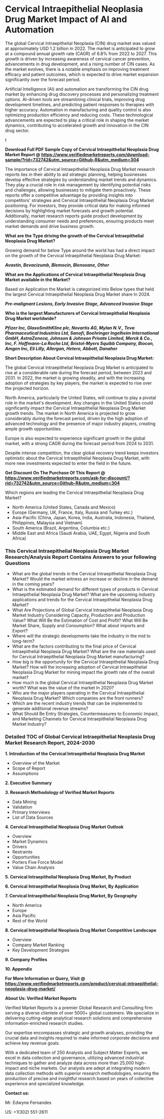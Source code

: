 <meta name="title" content="Global Cervical Intraepithelial Neoplasia Drug Market Impact of AI and Automation"><meta name="description" content="The global Cervical Intraepithelial Neoplasia (CIN) drug market was valued at approximately USD 1.2 billion in 2022. The market is anticipated to grow at a compound an"><meta name="title" content="Cervical Intraepithelial Neoplasia Drug Market Size, Share, Scope, Trends, Growth, Opportunities, Analysis, Forecast"><h1>Cervical Intraepithelial Neoplasia Drug Market Impact of AI and Automation</h1><p>The global Cervical Intraepithelial Neoplasia (CIN) drug market was valued at approximately USD 1.2 billion in 2022. The market is anticipated to grow at a compound annual growth rate (CAGR) of 6.8% from 2022 to 2027. This growth is driven by increasing awareness of cervical cancer prevention, advancements in drug development, and a rising number of CIN cases. As the market evolves, there is a notable emphasis on improving treatment efficacy and patient outcomes, which is expected to drive market expansion significantly over the forecast period.</p><p>Artificial Intelligence (AI) and automation are transforming the CIN drug market by enhancing drug discovery processes and personalizing treatment options. AI-driven tools are streamlining clinical trials, improving drug development timelines, and predicting patient responses to therapies with higher accuracy. Automation in manufacturing and quality control is also optimizing production efficiency and reducing costs. These technological advancements are expected to play a critical role in shaping the market dynamics, contributing to accelerated growth and innovation in the CIN drug sector.</p>t</p><p id="" class=""><strong>Download Full PDF Sample Copy of Cervical Intraepithelial Neoplasia Drug Market Report @ <a href="https://www.verifiedmarketreports.com/download-sample/?rid=732742&utm_source=Github-R&utm_medium=304" target="_blank">https://www.verifiedmarketreports.com/download-sample/?rid=732742&utm_source=Github-R&utm_medium=304</a></strong></p><p>The importance of&nbsp;Cervical Intraepithelial Neoplasia Drug Market research reports lies in their ability to aid strategic planning, helping businesses develop effective strategies by understanding market trends and dynamics. They play a crucial role in risk management by identifying potential risks and challenges, allowing businesses to mitigate them proactively. These reports offer a competitive advantage by providing insights into competitors' strategies and Cervical Intraepithelial Neoplasia Drug Market positioning. For investors, they provide critical data for making informed decisions by highlighting market forecasts and growth potential. Additionally, market research reports guide product development by understanding consumer needs and preferences, ensuring products meet market demands and drive business growth.</p><p><strong>What are the&nbsp;Type driving the growth of the Cervical Intraepithelial Neoplasia Drug Market?</strong></p><p id="" class="">Growing demand for below Type around the world has had a direct impact on the growth of the Cervical Intraepithelial Neoplasia Drug Market:</p><em><strong>Avastin, Bevacizumb, Blemocin, Blenoxane, Other</strong></em></p><strong>What are the&nbsp;Applications&nbsp;of Cervical Intraepithelial Neoplasia Drug Market available in the Market?</strong></p><p id="" class="">Based on Application the Market is categorized into Below types that held the largest Cervical Intraepithelial Neoplasia Drug Market share In 2024.</p><em><strong>Pre-malignant Lesions, Early Invasive Stage, Advanced Invasive Stage</strong></em></p><strong>Who is the largest Manufacturers of Cervical Intraepithelial Neoplasia Drug Market worldwide?</strong></p><p><em><strong>Pfizer Inc, GlaxoSmithKline plc, Novartis AG, Mylan N.V., Teva Pharmaceutical Industries Ltd, Sanofi, Boehringer Ingelheim International GmbH, AstraZeneca, Johnson & Johnson Private Limited, Merck & Co., Inc, F. Hoffmann-La Roche Ltd, Bristol-Myers Squibb Company, Biocon, Amgen Inc, Eli Lilly, Allergan, Hetero, Abbott, Danaher</strong></em></p><p id="" class=""><strong>Short Description About Cervical Intraepithelial Neoplasia Drug Market:</strong></p><p>The global Cervical Intraepithelial Neoplasia Drug Market is anticipated to rise at a considerable rate during the forecast period, between 2023 and 2031. In 2022, the market is growing steadily, and with the increasing adoption of strategies by key players, the market is expected to rise over the projected horizon.</p><p>North America, particularly the United States, will continue to play a pivotal role in the market's development. Any changes in the United States could significantly impact the Cervical Intraepithelial Neoplasia Drug Market growth trends. The market in North America is projected to grow considerably during the forecast period, driven by the high adoption of advanced technology and the presence of major industry players, creating ample growth opportunities.</p><p>Europe is also expected to experience significant growth in the global market, with a strong CAGR during the forecast period from 2024 to 2031.</p><p>Despite intense competition, the clear global recovery trend keeps investors optimistic about the Cervical Intraepithelial Neoplasia Drug Market, with more new investments expected to enter the field in the future.</p><p id="" class=""><strong>Get Discount On The Purchase Of This Report @ <a href="https://www.verifiedmarketreports.com/ask-for-discount/?rid=732742&utm_source=Github-R&utm_medium=304" target="_blank">https://www.verifiedmarketreports.com/ask-for-discount/?rid=732742&utm_source=Github-R&utm_medium=304</a></strong></p>Which regions are leading the Cervical Intraepithelial Neoplasia Drug Market?</p><ul><li>North America (United States, Canada and Mexico)</li><li>Europe (Germany, UK, France, Italy, Russia and Turkey etc.)</li><li>Asia-Pacific (China, Japan, Korea, India, Australia, Indonesia, Thailand, Philippines, Malaysia and Vietnam)</li><li>South America (Brazil, Argentina, Columbia etc.)</li><li>Middle East and Africa (Saudi Arabia, UAE, Egypt, Nigeria and South Africa)</li></ul><h3 id="" class="">This Cervical Intraepithelial Neoplasia Drug Market Research/Analysis Report Contains Answers to your following Questions</h3><ul><li>What are the global trends in the Cervical Intraepithelial Neoplasia Drug Market? Would the market witness an increase or decline in the demand in the coming years?</li><li>What is the estimated demand for different types of products in Cervical Intraepithelial Neoplasia Drug Market? What are the upcoming industry applications and trends for the Cervical Intraepithelial Neoplasia Drug Market?</li><li>What Are Projections of Global Cervical Intraepithelial Neoplasia Drug Market Industry Considering Capacity, Production and Production Value? What Will Be the Estimation of Cost and Profit? What Will Be Market Share, Supply and Consumption? What about imports and Export?</li><li>Where will the strategic developments take the industry in the mid to long-term?</li><li>What are the factors contributing to the final price of Cervical Intraepithelial Neoplasia Drug Market? What are the raw materials used for Cervical Intraepithelial Neoplasia Drug Market manufacturing?</li><li>How big is the opportunity for the Cervical Intraepithelial Neoplasia Drug Market? How will the increasing adoption of Cervical Intraepithelial Neoplasia Drug Market for mining impact the growth rate of the overall market?</li><li>How much is the global Cervical Intraepithelial Neoplasia Drug Market worth? What was the value of the market In 2020?</li><li>Who are the major players operating in the Cervical Intraepithelial Neoplasia Drug Market? Which companies are the front runners?</li><li>Which are the recent industry trends that can be implemented to generate additional revenue streams?</li><li>What Should Be Entry Strategies, Countermeasures to Economic Impact, and Marketing Channels for Cervical Intraepithelial Neoplasia Drug Market Industry?</li></ul><h3 id="" class="">Detailed TOC of Global Cervical Intraepithelial Neoplasia Drug Market Research Report, 2024-2030</h3><p id="" class=""><strong>1. Introduction of the Cervical Intraepithelial Neoplasia Drug Market</strong></p><ul><li>Overview of the Market</li><li>Scope of Report</li><li>Assumptions</li></ul><p id="" class=""><strong>2. Executive Summary</strong></p><p id="" class=""><strong>3. Research Methodology of Verified Market Reports</strong></p><ul><li>Data Mining</li><li>Validation</li><li>Primary Interviews</li><li>List of Data Sources</li></ul><p id="" class=""><strong>4. Cervical Intraepithelial Neoplasia Drug Market Outlook</strong></p><ul><li>Overview</li><li>Market Dynamics</li><li>Drivers</li><li>Restraints</li><li>Opportunities</li><li>Porters Five Force Model</li><li>Value Chain Analysis</li></ul><p id="" class=""><strong>5. Cervical Intraepithelial Neoplasia Drug Market, By Product</strong></p><p id="" class=""><strong>6. Cervical Intraepithelial Neoplasia Drug Market, By Application</strong></p><p id="" class=""><strong>7. Cervical Intraepithelial Neoplasia Drug Market, By Geography</strong></p><ul><li>North America</li><li>Europe</li><li>Asia Pacific</li><li>Rest of the World</li></ul><p id="" class=""><strong>8. Cervical Intraepithelial Neoplasia Drug Market Competitive Landscape</strong></p><ul><li>Overview</li><li>Company Market Ranking</li><li>Key Development Strategies</li></ul><p id="" class=""><strong>9. Company Profiles</strong></p><p id="" class=""><strong>10. Appendix</strong></p><p id="" class=""><strong>For More Information or Query, Visit @ <a href="https://www.verifiedmarketreports.com/product/cervical-intraepithelial-neoplasia-drug-market/" target="_blank">https://www.verifiedmarketreports.com/product/cervical-intraepithelial-neoplasia-drug-market/</a></strong></p><p id="" class=""><strong>About Us: Verified Market Reports</strong></p><p id="" class="">Verified Market Reports is a premier Global Research and Consulting firm serving a diverse clientele of over 5000+ global customers. We specialize in delivering cutting-edge analytical research solutions and comprehensive information-enriched research studies.</p><p id="" class="">Our expertise encompasses strategic and growth analyses, providing the crucial data and insights required to make informed corporate decisions and achieve key revenue goals.</p><p id="" class="">With a dedicated team of 250 Analysts and Subject Matter Experts, we excel in data collection and governance, utilizing advanced industrial techniques to gather and analyze data across more than 25,000 high-impact and niche markets. Our analysts are adept at integrating modern data collection methods with superior research methodologies, ensuring the production of precise and insightful research based on years of collective experience and specialized knowledge.</p><p id="" class=""><strong>Contact us:</strong></p><p id="" class="">Mr. Edwyne Fernandes</p><p id="" class="">US: +1(302) 551-2611</p>